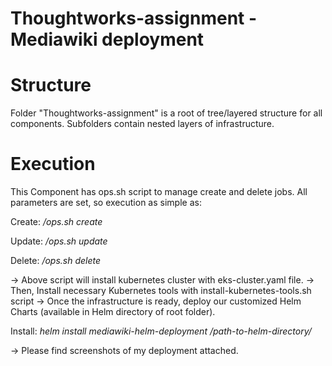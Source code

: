 # Thoughtworks-assignment - Mediawiki deployment


# Structure
Folder "Thoughtworks-assignment" is a root of tree/layered structure for all components.
Subfolders contain nested layers of infrastructure.


# Execution
This Component has ops.sh script to manage create and delete jobs.
All parameters are set, so execution as simple as:

Create: */ops.sh create*

Update: */ops.sh update*

Delete: */ops.sh delete*

-> Above script will install kubernetes cluster with eks-cluster.yaml file.
-> Then, Install necessary Kubernetes tools with install-kubernetes-tools.sh script
-> Once the infrastructure is ready, deploy our customized Helm Charts (available in Helm directory of root folder).

Install: *helm install mediawiki-helm-deployment /path-to-helm-directory/*

-> Please find screenshots of my deployment attached.

